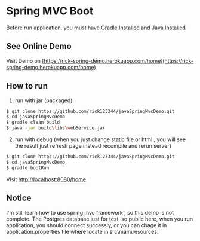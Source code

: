# Spring MVC Boot 

Before run application, you must have  [Gradle Installed](https://gradle.org/) and [Java Installed](http://www.oracle.com/technetwork/indexes/downloads/index.html#java)

## See Online Demo

Visit Demo on [https://rick-spring-demo.herokuapp.com/home](https://rick-spring-demo.herokuapp.com/home)

## How to run

1. run with jar (packaged) 

```sh
$ git clone https://github.com/rick123344/javaSpringMvcDemo.git 
$ cd javaSpringMvcDemo
$ gradle clean build
$ java -jar build\libs\webService.jar
```
2. run with debug (when you just change static file or html , you will see the result just refresh page instead recompile and rerun server)
```sh
$ git clone https://github.com/rick123344/javaSpringMvcDemo.git 
$ cd javaSpringMvcDemo
$ gradle bootRun
```

Visit [http://localhost:8080/home](http://localhost:8080/home).

## Notice

I'm still learn how to use spring mvc framework , so this demo is not complete.
The Postgres database just for test, so public here, when you run application, you should connect successly,
or you can chage it in application.properties file where locate in src\main\resources.
